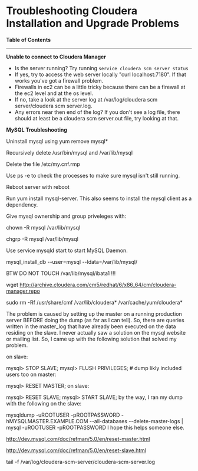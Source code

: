 # Troubleshooting Cloudera Installation and Upgrade Problems

**Table of Contents**


---


**Unable to connect to Cloudera Manager**

- Is the server running? Try running `service cloudera scm server status`
- If yes, try to access the web server locally "curl localhost:7180". If that works you've got a firewall problem. 
- Firewalls in ec2 can be a little tricky because there can be a firewall at the ec2 level and at the os level.
- If no, take a look at the server log at /var/log/cloudera scm server/cloudera scm server.log. 
- Any errors near then end of the log? If you don't see a log file, there should at least be a cloudera scm server.out file, try looking at that. 




**MySQL Troubleshooting**


Uninstall mysql using yum remove mysql*

Recursively delete /usr/bin/mysql and /var/lib/mysql

Delete the file /etc/my.cnf.rmp

Use ps -e to check the processes to make sure mysql isn't still running.

Reboot server with reboot

Run yum install mysql-server. This also seems to install the mysql client as a dependency.

Give mysql ownership and group priveleges with:

chown -R mysql /var/lib/mysql

chgrp -R mysql /var/lib/mysql

Use service mysqld start to start MySQL Daemon.


mysql_install_db --user=mysql --ldata=/var/lib/mysql/


BTW DO NOT TOUCH /var/lib/mysql/ibata1 !!!


wget http://archive.cloudera.com/cm5/redhat/6/x86_64/cm/cloudera-manager.repo

sudo rm -Rf /usr/share/cmf /var/lib/cloudera* /var/cache/yum/cloudera*







The problem is caused by setting up the master on a running production server BEFORE doing the dump (as far as I can tell). So, there are queries written in the master_log that have already been executed on the data residing on the slave. I never actually saw a solution on the mysql website or mailing list. So, I came up with the following solution that solved my problem.

on slave:

mysql> STOP SLAVE;
mysql> FLUSH PRIVILEGES;  # dump likly included users too
on master:

mysql> RESET MASTER;
on slave:

mysql> RESET SLAVE;
mysql> START SLAVE;
by the way, I ran my dump with the following on the slave:

mysqldump -uROOTUSER -pROOTPASSWORD -hMYSQLMASTER.EXAMPLE.COM --all-databases --delete-master-logs | mysql -uROOTUSER -pROOTPASSWORD
I hope this helps someone else.

http://dev.mysql.com/doc/refman/5.0/en/reset-master.html

http://dev.mysql.com/doc/refman/5.0/en/reset-slave.html

tail -f /var/log/cloudera-scm-server/cloudera-scm-server.log
